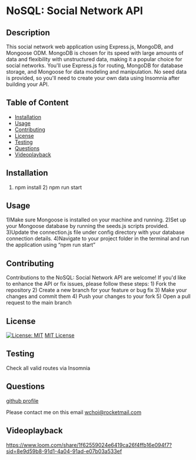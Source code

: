 # NoSQL: Social Network API

## Description

This social network web application using Express.js, MongoDB, and Mongoose ODM. MongoDB is chosen for its speed with large amounts of data and flexibility with unstructured data, making it a popular choice for social networks. You'll use Express.js for routing, MongoDB for database storage, and Mongoose for data modeling and manipulation. No seed data is provided, so you'll need to create your own data using Insomnia after building your API.

## Table of Content

- [Installation](#installation)
- [Usage](#usage)
- [Contributing](#contributing)
- [License](#license)
- [Testing](#testing)
- [Questions](#questions)
- [Videoplayback](#videoplayback)

## Installation

1. npm install 2) npm run start

## Usage

1)Make sure Mongoose is installed on your machine and running. 2)Set up your Mongoose database by running the seeds.js scripts provided. 3)Update the connection.js file under config directory with your database connection details. 4)Navigate to your project folder in the terminal and run the application using “npm run start”

## Contributing

Contributions to the NoSQL: Social Network API are welcome! If you'd like to enhance the API or fix issues, please follow these steps: 1) Fork the repository 2) Create a new branch for your feature or bug fix 3) Make your changes and commit them 4) Push your changes to your fork 5) Open a pull request to the main branch

## License

[![License: MIT](https://img.shields.io/badge/License-MIT-yellow.svg)](https://opensource.org/licenses/MIT)
[MIT License](https://opensource.org/licenses/MIT)

## Testing

Check all valid routes via Insomnia

## Questions

[github profile](https://github.com/wchoi888)

Please contact me on this email wchoi@rocketmail.com

## Videoplayback

https://www.loom.com/share/1f62559024e6419ca26f4ffb16e094f7?sid=8e9d59b8-91d1-4a04-91ad-e07b03a533ef
